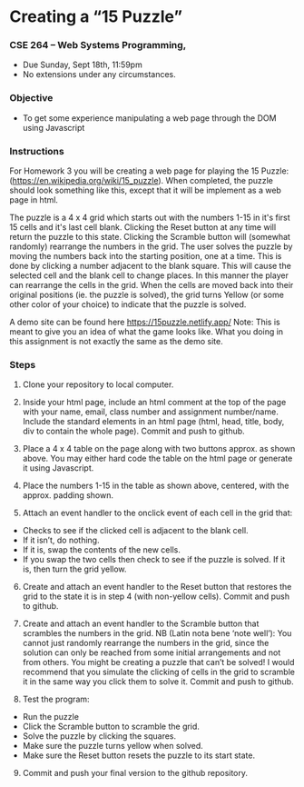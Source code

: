 # Creating a “15 Puzzle”

### CSE 264 – Web Systems Programming,

- Due Sunday, Sept 18th, 11:59pm
- No extensions under any circumstances.

### Objective

- To get some experience manipulating a web page through the DOM using Javascript

### Instructions

For Homework 3 you will be creating a web page for playing the 15 Puzzle:
(https://en.wikipedia.org/wiki/15_puzzle). When completed, the puzzle should
look something like this, except that it will be implement as a web page in html.

The puzzle is a 4 x 4 grid which starts out with the numbers 1-15 in it's first 15
cells and it's last cell blank. Clicking the Reset button at any time will return the
puzzle to this state. Clicking the Scramble button will (somewhat randomly)
rearrange the numbers in the grid. The user solves the puzzle by moving the
numbers back into the starting position, one at a time. This is done by clicking a
number adjacent to the blank square. This will cause the selected cell and the
blank cell to change places. In this manner the player can rearrange the cells in
the grid. When the cells are moved back into their original positions (ie. the
puzzle is solved), the grid turns Yellow (or some other color of your choice) to
indicate that the puzzle is solved.

A demo site can be found here https://15puzzle.netlify.app/
Note: This is meant to give you an idea of what the game looks like. What you doing in this assignment is not exactly the same as the demo site.

### Steps

1. Clone your repository to local computer.

2. Inside your html page, include an html comment at the top of the page with your name, email, class number and assignment number/name. Include the standard elements in an html page (html, head, title, body, div to contain the whole page). Commit and push to github.

3. Place a 4 x 4 table on the page along with two buttons approx. as shown above. You may either hard code the table on the html page or generate it using Javascript.

4. Place the numbers 1-15 in the table as shown above, centered, with the approx. padding shown.

5. Attach an event handler to the onclick event of each cell in the grid that:

- Checks to see if the clicked cell is adjacent to the blank cell.
- If it isn’t, do nothing.
- If it is, swap the contents of the new cells.
- If you swap the two cells then check to see if the puzzle is solved. If
  it is, then turn the grid yellow.

6. Create and attach an event handler to the Reset button that restores the grid to the state it is in step 4 (with non-yellow cells). Commit and push to github.

7. Create and attach an event handler to the Scramble button that scrambles the numbers in the grid. NB (Latin nota bene ‘note well’): You cannot just randomly rearrange the numbers in the grid, since the solution can only be reached from some initial arrangements and not from others. You might be creating a puzzle that can’t be solved! I would recommend that you simulate the clicking of cells in the grid to scramble it in the same way you click them to solve it. Commit and push to github.

8. Test the program:

- Run the puzzle
- Click the Scramble button to scramble the grid.
- Solve the puzzle by clicking the squares.
- Make sure the puzzle turns yellow when solved.
- Make sure the Reset button resets the puzzle to its start state.

9. Commit and push your final version to the github repository.
